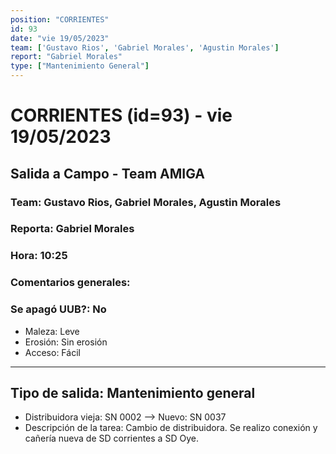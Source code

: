 ```yaml
---
position: "CORRIENTES"
id: 93
date: "vie 19/05/2023"
team: ['Gustavo Rios', 'Gabriel Morales', 'Agustin Morales']
report: "Gabriel Morales"
type: ["Mantenimiento General"]
---
```


# CORRIENTES (id=93) - vie 19/05/2023
## Salida a Campo - Team AMIGA
### Team: Gustavo Rios, Gabriel Morales, Agustin Morales
### Reporta: Gabriel Morales
### Hora: 10:25
### Comentarios generales: 
### Se apagó UUB?: No 
- Maleza: Leve
- Erosión: Sin erosión
- Acceso: Fácil
---------
## Tipo de salida: Mantenimiento general
   - Distribuidora vieja: SN 0002 --> Nuevo: SN 0037
   - Descripción de la tarea: Cambio de distribuidora. Se realizo conexión y cañería nueva de SD corrientes a SD Oye.
